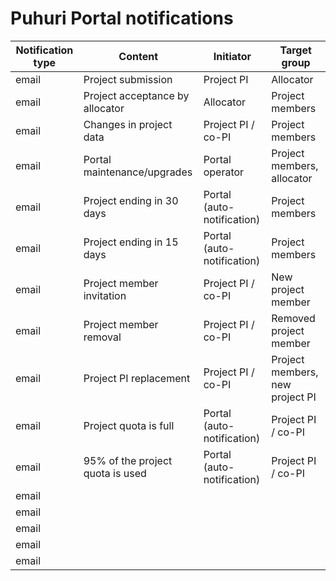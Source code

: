# Puhuri Portal notifications
| Notification type | Content | Initiator | Target group |
--- | --- | --- | --- |
| email | Project submission | Project PI | Allocator |
| email | Project acceptance by allocator | Allocator | Project members |
| email | Changes in project data | Project PI / co-PI | Project members |
| email | Portal maintenance/upgrades | Portal operator | Project members, allocator |
| email | Project ending in 30 days | Portal (auto-notification) | Project members |
| email | Project ending in 15 days | Portal (auto-notification) | Project members |
| email | Project member invitation | Project PI / co-PI | New project member |
| email | Project member removal | Project PI / co-PI  | Removed project member |
| email | Project PI replacement | Project PI / co-PI | Project members, new project PI |
| email | Project quota is full | Portal (auto-notification) | Project PI / co-PI |
| email | 95% of the project quota is used | Portal (auto-notification) | Project PI / co-PI |
| email |  |  |  |
| email |  |  |  |
| email |  |  |  |
| email |  |  |  |
| email |  |  |  |

